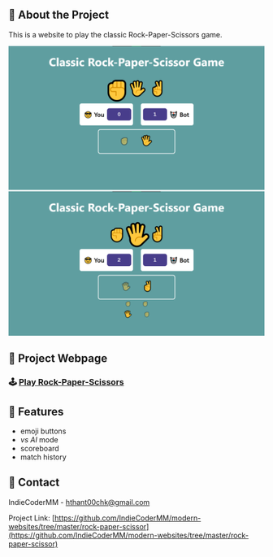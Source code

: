 <!-- About the Project -->

## :star2: About the Project

This is a website to play the classic Rock-Paper-Scissors game.

<div align="center"> 
  <img src="https://github.com/IndieCoderMM/modern-websites/blob/master/screenshots/ss-rps-1.png" alt="screenshot" />
  <img src="https://github.com/IndieCoderMM/modern-websites/blob/master/screenshots/ss-rps-2.png" alt="screenshot" />
</div>

<!-- Project Link -->

## :rocket: Project Webpage

### :joystick: [Play Rock-Paper-Scissors](https://indiecodermm.github.io/modern-websites/rock-paper-scissor/index.html)

<!-- Features -->

## :dart: Features

- emoji buttons
- _vs AI_ mode
- scoreboard
- match history

<!-- Contact -->

## :handshake: Contact

IndieCoderMM - hthant00chk@gmail.com

Project Link: [https://github.com/IndieCoderMM/modern-websites/tree/master/rock-paper-scissor](https://github.com/IndieCoderMM/modern-websites/tree/master/rock-paper-scissor)
